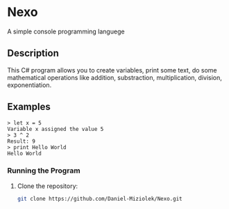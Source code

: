# Nexo

A simple console programming languege

## Description

This C# program allows you to create variables, print some text, do some mathematical operations like addition, substraction, multiplication, division, exponentiation.

## Examples

    > let x = 5
    Variable x assigned the value 5
    > 3 ^ 2
    Result: 9
    > print Hello World
    Hello World

  
   


### Running the Program

1. Clone the repository:

   ```bash
   git clone https://github.com/Daniel-Miziolek/Nexo.git

